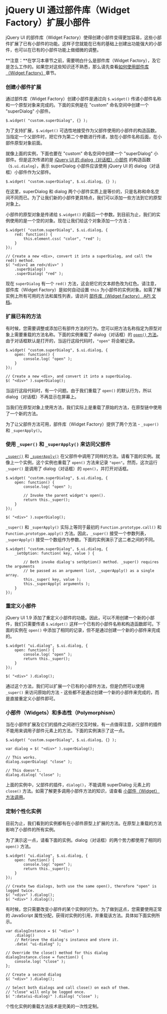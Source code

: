 # jQuery UI 通过部件库（Widget Factory）扩展小部件

jQuery UI 的部件库（Widget Factory）使得创建小部件变得更加容易，这些小部件扩展了已有小部件的功能。这样子您就能在已有的基础上创建出功能强大的小部件，也可以在已有的小部件功能上做细微的调整。

**注意：**在学习本章节之前，需要明白什么是部件库（Widget Factory），及它是怎么工作的。如果您对这些知识还不熟悉，那么请先查看[如何使用部件库（Widget Factory）](jqueryui-widget-factory-how.html)章节。

### 创建小部件扩展

通过部件库（Widget Factory）创建小部件是通过向 `$.widget()` 传递小部件名称和一个原型对象来完成的。下面的实例是在 "custom" 命名空间中创建一个 "superDialog" 小部件。

```
$.widget( "custom.superDialog", {} );
```

为了支持扩展，`$.widget()` 可选性地接受作为父部件使用的小部件的构造函数。当指定一个父部件时，把它作为第二个参数进行传递，放在小部件名称后面，在小部件原型对象前面。

就像上面的实例，下面也要在 "custom" 命名空间中创建一个 "superDialog" 小部件。但是这次传递的是 [jQuery UI 的 dialog（对话框）小部件](example-dialog.html) 的构造函数（`$.ui.dialog`），表示 superDialog 小部件应该使用 jQuery UI 的 dialog（对话框）小部件作为父部件。

```
$.widget( "custom.superDialog", $.ui.dialog, {} );
```

在这里，superDialog 和 dialog 两个小部件实质上是等价的，只是名称和命名空间不同而已。为了让我们新的小部件更具特点，我们可以添加一些方法到它的原型对象上。

小部件的原型对象是传递给 `$.widget()` 的最后一个参数。到目前为止，我们的实例使用的是一个空的对象。现在让我们给这个对象添加一个方法：

```
$.widget( "custom.superDialog", $.ui.dialog, {
    red: function() {
        this.element.css( "color", "red" );
    }
});

// Create a new <div>, convert it into a superDialog, and call the red() method.
$( "<div>I am red</div>" )
    .superDialog()
    .superDialog( "red" );

```

现在 `superDialog` 有一个 `red()` 方法，这会把它的文本颜色改为红色。请注意，部件库（Widget Factory）是如何自动设置 `this` 为小部件的实例对象。如需了解实例上所有可用的方法和属性列表，请访问 [部件库（Widget Factory） API 文档](api-jQuery-widget.html)。

### 扩展已有的方法

有时候，您需要调整或添加已有部件方法的行为。您可以把方法名称指定为原型对象上需要重载的方法名称。下面的实例重载了 dialog（对话框）的 [`open()` 方法](api-dialog.html#method-open)。由于对话框默认是打开的，当运行这段代码时，`"open"` 将会被记录。

```
$.widget( "custom.superDialog", $.ui.dialog, {
    open: function() {
        console.log( "open" );
    }
});

// Create a new <div>, and convert it into a superDialog.
$( "<div>" ).superDialog();

```

当运行这段代码时，有一个问题。由于我们重载了 `open()` 的默认行为，所以 dialog（对话框）不再显示在屏幕上。

当我们在原型对象上使用方法，我们实际上是重载了原始的方法，在原型链中使用了一个新的方法。

为了让父部件方法可用，部件库（Widget Factory）提供了两个方法 - `_super()` 和 `_superApply()`。

### 使用 `_super()` 和 `_superApply()` 来访问父部件

[`_super()`](api-jQuery-widget.html#method-_super) 和 [`_superApply()`](api-jQuery-widget.html#method-_superApply) 在父部件中调用了同样的方法。请看下面的实例。就像上一个实例，这个实例也重载了 `open()` 方法来记录 `"open"`。然而，这次运行 `_super()` 是调用了 dialog（对话框）的 `open()`，并打开对话框。

```
$.widget( "custom.superDialog", $.ui.dialog, {
    open: function() {
        console.log( "open" );

        // Invoke the parent widget's open().
        return this._super();
    }
});

$( "<div>" ).superDialog();

```

`_super()` 和 `_superApply()` 实际上等同于最初的 `Function.prototype.call()` 和 `Function.prototype.apply()` 方法。因此，`_super()` 接受一个参数列表，`_superApply()` 接受一个数组作为参数。下面的实例演示了这二者之间的不同。

```
$.widget( "custom.superDialog", $.ui.dialog, {
    _setOption: function( key, value ) {

        // Both invoke dialog's setOption() method. _super() requires the arguments
        // be passed as an argument list, _superApply() as a single array.
        this._super( key, value );
        this._superApply( arguments );
    }
});

```

### 重定义小部件

jQuery UI 1.9 添加了重定义小部件的功能。因此，可以不用创建一个新的小部件，我们只需要传递 `$.widget()` 这样一个已有的小部件名称和构造函数即可。下面的实例在 `open()` 中添加了相同的记录，但不是通过创建一个新的小部件来完成的。

```
$.widget( "ui.dialog", $.ui.dialog, {
    open: function() {
        console.log( "open" );
        return this._super();
    }
});

$( "<div>" ).dialog();

```

通过这个方法，我们可以扩展一个已有的小部件方法，但是仍然可以使用 `_super()` 来访问原始的方法 - 这些都不是通过创建一个新的小部件来完成的，而是直接重定义小部件即可。

### 小部件（Widgets）和多态性（Polymorphism）

当在小部件扩展及它们的插件之间进行交互时候，有一点值得注意，父部件的插件不能用来调用子部件元素上的方法。下面的实例演示了这一点。

```
$.widget( "custom.superDialog", $.ui.dialog, {} );

var dialog = $( "<div>" ).superDialog();

// This works.
dialog.superDialog( "close" );

// This doesn't.
dialog.dialog( "close" );

```

上面的实例中，父部件的插件，`dialog()`，不能调用 superDialog 元素上的 `close()` 方法。如需了解更多调用小部件方法的知识，请查看 [小部件（Widget）方法调用](jqueryui-widget-method.html)。

### 定制个性化实例

目前为止，我们看到的实例都有在小部件原型上扩展的方法。在原型上重载的方法影响了小部件的所有实例。

为了演示这一点，请看下面的实例。dialog（对话框）的两个势力都使用了相同的 `open()` 方法。

```
$.widget( "ui.dialog", $.ui.dialog, {
    open: function() {
        console.log( "open" );
        return this._super();
    }
});

// Create two dialogs, both use the same open(), therefore "open" is logged twice.
$( "<div>" ).dialog();
$( "<div>" ).dialog();

```

有时候，您只需要改变小部件的某个实例的行为。为了做到这点，您需要使用正常的 JavaScript 属性分配，获得对实例的引用，并重载该方法。具体如下面实例所示。

```
var dialogInstance = $( "<div>" )
    .dialog()
    // Retrieve the dialog's instance and store it.
    .data( "ui-dialog" );

// Override the close() method for this dialog
dialogInstance.close = function() {
    console.log( "close" );
};

// Create a second dialog
$( "<div>" ).dialog();

// Select both dialogs and call close() on each of them.
// "close" will only be logged once.
$( ":data(ui-dialog)" ).dialog( "close" );

```

个性化实例的重载方法技术是完美的一次性定制。

